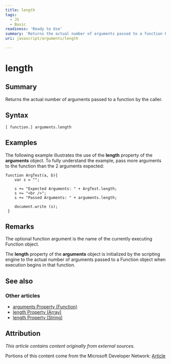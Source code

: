 ```yaml
---
title: length
tags:
  - JS
  - Basic
readiness: 'Ready to Use'
summary: 'Returns the actual number of arguments passed to a function by the caller.'
uri: javascript/arguments/length

---
```

# length

## Summary

Returns the actual number of arguments passed to a function by the caller.

## Syntax

    [ function.] arguments.length

## Examples

The following example illustrates the use of the **length** property of the **arguments** object. To fully understand the example, pass more arguments to the function than the 2 arguments expected:

``` {.js}
function ArgTest(a, b){
    var s = "";

    s += "Expected Arguments: " + ArgTest.length;
    s += "<br />";
    s += "Passed Arguments: " + arguments.length;

    document.write (s);
 }
```

## Remarks

The optional function argument is the name of the currently executing Function object.

The **length** property of the **arguments** object is initialized by the scripting engine to the actual number of arguments passed to a Function object when execution begins in that function.

## See also

### Other articles

-   [arguments Property (Function)](/javascript/Function/arguments)
-   [length Property (Array)](/javascript/Array/length)
-   [length Property (String)](/javascript/String/length)

## Attribution

*This article contains content originally from external sources.*

Portions of this content come from the Microsoft Developer Network: [Article](http://msdn.microsoft.com/en-us/library/ie/7474tyd4(v=vs.94).aspx)


